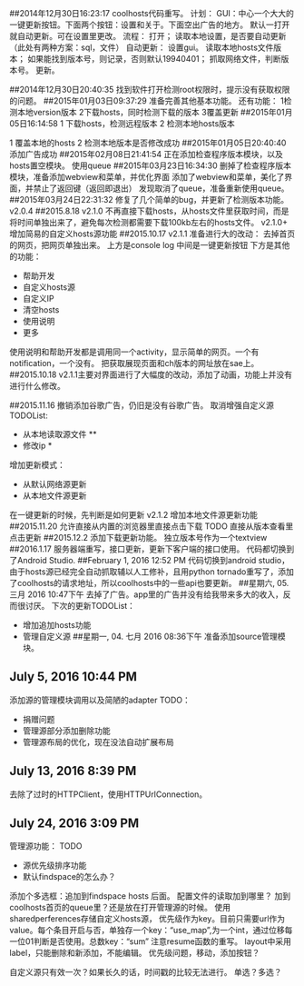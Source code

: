 ##2014年12月30日16:23:17
coolhosts代码重写。
计划：
GUI：中心一个大大的一键更新按钮。下面两个按钮：设置和关于。下面空出广告的地方。
默认一打开就自动更新。可在设置里更改。
流程：
打开；
读取本地设置，是否要自动更新（此处有两种方案：sql，文件）
自动更新：
	设置gui。
	读取本地hosts文件版本；
	如果能找到版本号，则记录，否则默认19940401；
	抓取网络文件，判断版本号。
	更新。

##2014年12月30日20:40:35
找到软件打开检测root权限时，提示没有获取权限的问题。
##2015年01月03日09:37:29
准备完善其他基本功能。
还有功能：
1检测本地version版本
2下载hosts，同时检测下载的版本
3覆盖更新
##2015年01月05日16:14:58
1 下载hosts，检测远程版本
2 检测本地hosts版本

1 覆盖本地的hosts
2 检测本地版本是否修改成功
##2015年01月05日20:40:40
添加广告成功
##2015年02月08日21:41:54
正在添加检查程序版本模块，以及hosts置空模块。
使用queue
##2015年03月23日16:34:30
删掉了检查程序版本模块，准备添加webview和菜单，并优化界面
添加了webview和菜单，美化了界面，并禁止了返回键（返回即退出）
发现取消了queue，准备重新使用queue。
##2015年03月24日22:31:32
修复了几个简单的bug，并更新了检测版本功能。
v2.0.4
##2015.8.18
v2.1.0 不再直接下载hosts，从hosts文件里获取时间，而是将时间单独出来了，避免每次检测都需要下载100kb左右的hosts文件。
v2.1.0+ 增加简易的自定义hosts源功能
##2015.10.17
v2.1.1
准备进行大的改动：
去掉首页的网页，把网页单独出来。
上方是console log
中间是一键更新按钮
下方是其他的功能：

+ 帮助开发
+ 自定义hosts源
+ 自定义IP
+ 清空hosts
+ 使用说明
+ 更多

使用说明和帮助开发都是调用同一个activity，显示简单的网页。一个有notification，一个没有。
把获取展现页面和ch版本的网址放在sae上。
##2015.10.18
v2.1.1主要对界面进行了大幅度的改动，添加了动画，功能上并没有进行什么修改。

##2015.11.16 
撤销添加谷歌广告，仍旧是没有谷歌广告。
取消增强自定义源
TODOList:

+ 从本地读取源文件	**
+ 修改ip	*

增加更新模式：

+ 从默认网络源更新
+ 从本地文件源更新

在一键更新的时候，先判断是如何更新
v2.1.2 增加本地文件源更新功能
##2015.11.20
允许直接从内置的浏览器里直接点击下载
TODO
直接从版本查看里点击更新
##2015.12.2
添加下载更新功能。
独立版本号作为一个textview
##2016.1.17
服务器端重写，接口更新，更新下客户端的接口使用。
代码都切换到了Android Studio.
##February 1, 2016 12:52 PM
代码切换到android studio，由于hosts源已经完全自动抓取辅以人工修补，且用python tornado重写了，添加了coolhosts的请求地址，所以coolhosts中的一些api也要更新。
##星期六, 05. 三月 2016 10:47下午 
去掉了广告。app里的广告并没有给我带来多大的收入，反而很讨厌。
下次的更新TODOList：

+ 增加追加hosts功能
+ 管理自定义源
##星期一, 04. 七月 2016 08:36下午 
准备添加source管理模块。
## July 5, 2016 10:44 PM
添加源的管理模块调用以及简陋的adapter
TODO：
+ 捐赠问题
+ 管理源部分添加删除功能
+ 管理源布局的优化，现在没法自动扩展布局
## July 13, 2016 8:39 PM
去除了过时的HTTPClient，使用HTTPUrlConnection。
## July 24, 2016 3:09 PM
管理源功能：
TODO

+ 源优先级排序功能
+ 默认findspace的怎么办？

添加个多选框：追加到findspace hosts 后面。
配置文件的读取加到哪里？
加到coolhosts首页的queue里？还是放在打开管理源的时候。
使用sharedperferences存储自定义hosts源，
优先级作为key。目前只需要url作为value。每个条目开启与否，单独存一个key：“use_map”,为一个int，通过位移每一位01判断是否使用。总数key：“sum”
注意resume函数的重写。
layout中采用label，只能删除和新添加，不能编辑。
优先级问题，移动，添加按钮？

自定义源只有效一次？如果长久的话，时间戳的比较无法进行。
单选？多选？



